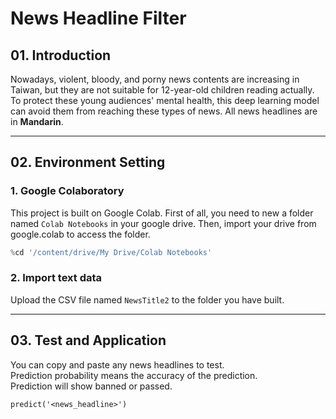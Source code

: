 # News Headline Filter


## 01. Introduction
Nowadays, violent, bloody, and porny news contents are increasing in Taiwan, but they are not suitable for 12-year-old children reading actually. To protect these young audiences' mental health, this deep learning model can avoid them from reaching these types of news. All news headlines are in **Mandarin**.
***
## 02. Environment Setting
### 1. Google Colaboratory
This project is built on Google Colab. First of all, you need to new a folder named `Colab Notebooks` in your google drive. Then, import your drive from google.colab to access the folder.
```python
%cd '/content/drive/My Drive/Colab Notebooks'
```
### 2. Import text data
Upload the CSV file named `NewsTitle2` to the folder you have built.
***
## 03. Test and Application
You can copy and paste any news headlines to test.  
Prediction probability means the accuracy of the prediction.  
Prediction will show banned or passed.
```
predict('<news_headline>')
```

